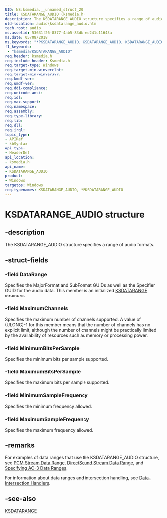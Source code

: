 ```yaml
---
UID: NS:ksmedia.__unnamed_struct_20
title: KSDATARANGE_AUDIO (ksmedia.h)
description: The KSDATARANGE_AUDIO structure specifies a range of audio formats.
old-location: audio\ksdatarange_audio.htm
tech.root: audio
ms.assetid: 53631f26-8377-4ab5-83db-ed241c11643a
ms.date: 05/08/2018
ms.keywords: "*PKSDATARANGE_AUDIO, KSDATARANGE_AUDIO, KSDATARANGE_AUDIO structure [Audio Devices], PKSDATARANGE_AUDIO, PKSDATARANGE_AUDIO structure pointer [Audio Devices], aud-prop_9a59d4cd-4c84-4c22-8a36-741cf53ec08d.xml, audio.ksdatarange_audio, ksmedia/KSDATARANGE_AUDIO, ksmedia/PKSDATARANGE_AUDIO"
f1_keywords:
 - "ksmedia/KSDATARANGE_AUDIO"
req.header: ksmedia.h
req.include-header: Ksmedia.h
req.target-type: Windows
req.target-min-winverclnt: 
req.target-min-winversvr: 
req.kmdf-ver: 
req.umdf-ver: 
req.ddi-compliance: 
req.unicode-ansi: 
req.idl: 
req.max-support: 
req.namespace: 
req.assembly: 
req.type-library: 
req.lib: 
req.dll: 
req.irql: 
topic_type:
- APIRef
- kbSyntax
api_type:
- HeaderDef
api_location:
- ksmedia.h
api_name:
- KSDATARANGE_AUDIO
product:
- Windows
targetos: Windows
req.typenames: KSDATARANGE_AUDIO, *PKSDATARANGE_AUDIO
---
```


# KSDATARANGE_AUDIO structure


## -description


The KSDATARANGE_AUDIO structure specifies a range of audio formats.


## -struct-fields




### -field DataRange

Specifies the MajorFormat and SubFormat GUIDs as well as the Specifier GUID for the audio data. This member is an initialized <a href="https://docs.microsoft.com/previous-versions/ff561658(v=vs.85)">KSDATARANGE</a> structure.


### -field MaximumChannels

Specifies the maximum number of channels supported. A value of (ULONG)-1 for this member means that the number of channels has no explicit limit, although the number of channels might be practically limited by the availability of resources such as memory or processing power.


### -field MinimumBitsPerSample

Specifies the minimum bits per sample supported.


### -field MaximumBitsPerSample

Specifies the maximum bits per sample supported.


### -field MinimumSampleFrequency

Specifies the minimum frequency allowed.


### -field MaximumSampleFrequency

Specifies the maximum frequency allowed.


## -remarks



For examples of data ranges that use the KSDATARANGE_AUDIO structure, see <a href="https://docs.microsoft.com/windows-hardware/drivers/audio/pcm-stream-data-range">PCM Stream Data Range</a>, <a href="https://docs.microsoft.com/windows-hardware/drivers/audio/directsound-stream-data-range">DirectSound Stream Data Range</a>, and <a href="https://docs.microsoft.com/windows-hardware/drivers/audio/specifying-ac-3-data-ranges">Specifying AC-3 Data Ranges</a>.

For information about data ranges and intersection handling, see <a href="https://docs.microsoft.com/windows-hardware/drivers/audio/data-intersection-handlers">Data-Intersection Handlers</a>.




## -see-also




<a href="https://docs.microsoft.com/previous-versions/ff561658(v=vs.85)">KSDATARANGE</a>
 

 

